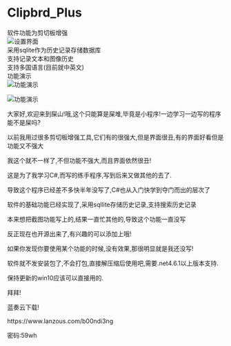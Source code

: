 <!DOCTYPE html> <html lang="zh"> <head> <meta charset="utf-8"/>  </head> <body><h1 id="h1-clipbrd_plus"><a name="Clipbrd_Plus" class="reference-link"></a><span class="header-link octicon octicon-link"></span>Clipbrd_Plus</h1><p> 软件功能为剪切板增强<br> <img src="https://s2.ax1x.com/2020/03/04/3IudQf.gif" alt="设置界面" title="设置界面"><br> 采用sqlite作为历史记录存储数据库<br> 支持记录文本和图像历史<br> 支持多国语言(目前就中英文)<br> 功能演示<br> <img src="https://s2.ax1x.com/2020/03/04/3IuaSP.gif" alt="功能演示" title="功能演示"> </p><p> <img src="https://s2.ax1x.com/2020/03/04/3Iuwy8.gif" alt="功能演示" title="功能演示"> </p><p> 大家好,欢迎来到屎山!哦,这个只能算是屎堆,毕竟是小程序!一边学习一边写的程序能不是屎吗?</p> <p>以前我用过很多剪切板增强工具,它们有的很强大,但是界面很丑,有的界面好看但是功能又不强大</p> <p>我这个就不一样了,不但功能不强大,而且界面依然很丑!</p> <p>这是为了我学习C#,而写的练手程序,写到后来又做其他的去了.</p> <p>导致这个程序已经差不多快半年没写了,C#也从入门快学到夺门而出的层次了</p> <p>软件的基础功能已经实现了,采用sqllite存储历史记录,支持搜索历史记录</p> <p>本来想把截图功能写上的,结果一直忙其他的,导致这个功能一直没写</p> <p>反正现在也开源出来了,有兴趣的可以添加上哦!</p> <p>如果你发现你要使用某个功能的时候,没有效果,那很明显就是我还没写!</p> <p>软件就不发安装包了,不会打包,直接解压缩后使用吧,需要.net4.6.1以上版本支持.</p> <p>保持更新的win10应该可以直接用的.</p> <p>拜拜!</p> <p>蓝奏云下载!</p><p>https://www.lanzous.com/b00ndi3ng</p><p>密码:59wh</p></body> </html>

